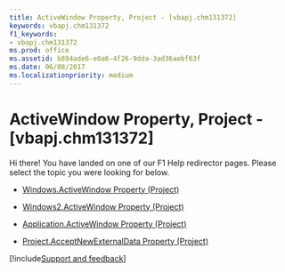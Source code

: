 ```yaml
---
title: ActiveWindow Property, Project - [vbapj.chm131372]
keywords: vbapj.chm131372
f1_keywords:
- vbapj.chm131372
ms.prod: office
ms.assetid: b894ade6-e0a6-4f26-9dda-3ad36aebf63f
ms.date: 06/08/2017
ms.localizationpriority: medium
---
```



# ActiveWindow Property, Project - [vbapj.chm131372]

Hi there! You have landed on one of our F1 Help redirector pages. Please select the topic you were looking for below.

- [Windows.ActiveWindow Property (Project)](https://msdn.microsoft.com/library/e8decf8c-c16f-0cc6-9208-f3cd89ff750d%28Office.15%29.aspx)

- [Windows2.ActiveWindow Property (Project)](https://msdn.microsoft.com/library/37ac1beb-40ee-4563-f69f-09a78471a34b%28Office.15%29.aspx)

- [Application.ActiveWindow Property (Project)](https://msdn.microsoft.com/library/57ea4398-b496-96a9-bb5e-4f529f9a5c1e%28Office.15%29.aspx)

- [Project.AcceptNewExternalData Property (Project)](https://msdn.microsoft.com/library/6060d7df-9da5-520c-8293-f7ef2a1597d0%28Office.15%29.aspx)

[!include[Support and feedback](~/includes/feedback-boilerplate.md)]